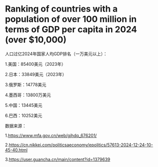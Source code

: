 # Ranking of countries with a population of over 100 million in terms of GDP per capita in 2024 (over $10,000)

人口过亿2024年国家人均GDP排名（一万美元以上）：

1.美国：85400美元（2023年）

2.日本：33849美元（2023年）

3.俄罗斯：14778美元

4.墨西哥：13800万美元

5.中国：13445美元

6.巴西：10252美元

数据来源：

1.https://www.mfa.gov.cn/web/gjhdq_676201/

2.https://cn.nikkei.com/politicsaeconomy/epolitics/57613-2024-12-24-10-45-40.html

3.https://user.guancha.cn/main/content?id=1379639
